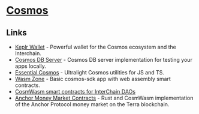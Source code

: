 # [Cosmos](https://cosmos.network/)

## Links

- [Keplr Wallet](https://github.com/chainapsis/keplr-wallet) - Powerful wallet for the Cosmos ecosystem and the Interchain.
- [Cosmos DB Server](https://github.com/vercel/cosmosdb-server) - Cosmos DB server implementation for testing your apps locally.
- [Essential Cosmos](https://github.com/Earnifi/essential-cosmos) - Ultralight Cosmos utilities for JS and TS.
- [Wasm Zone](https://github.com/CosmWasm/wasmd) - Basic cosmos-sdk app with web assembly smart contracts.
- [CosmWasm smart contracts for InterChain DAOs](https://github.com/DA0-DA0/dao-contracts)
- [Anchor Money Market Contracts](https://github.com/Anchor-Protocol/money-market-contracts) - Rust and CosmWasm implementation of the Anchor Protocol money market on the Terra blockchain.

